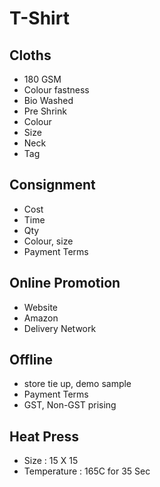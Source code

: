 # T-Shirt

## Cloths
- 180 GSM
- Colour fastness
- Bio Washed
- Pre Shrink
- Colour
- Size
- Neck
- Tag

## Consignment
- Cost
- Time
- Qty
- Colour, size
- Payment Terms

## Online Promotion
- Website
- Amazon
- Delivery Network

## Offline
- store tie up, demo sample
- Payment Terms
- GST, Non-GST prising



## Heat Press

- Size : 15 X 15 
- Temperature : 165C for 35 Sec